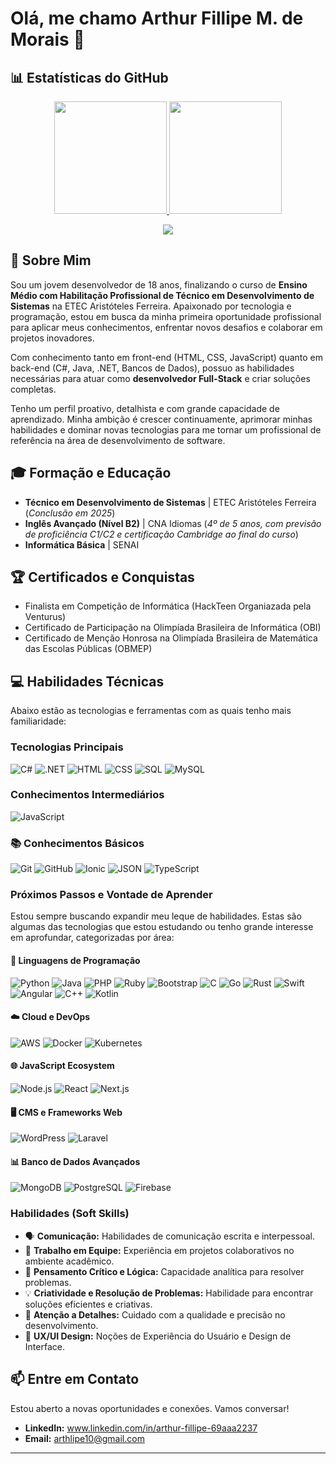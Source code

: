 # Olá, me chamo Arthur Fillipe M. de Morais 👋

## 📊 Estatísticas do GitHub

<p align="center">
  <a href="https://github.com/ArthLipe">
    <img height="180em" src="https://github-readme-stats.vercel.app/api?username=ArthLipe&show_icons=true&theme=radical&include_all_commits=true&count_private=true&hide_border=true"/>
  </a>
  <a href="https://github.com/ArthLipe">
    <img height="180em" src="https://github-readme-stats.vercel.app/api/top-langs/?username=ArthLipe&layout=compact&langs_count=8&theme=radical&hide_border=true"/>
  </a>
</p>

<p align="center">
  <a href="https://github.com/ArthLipe">
    <img src="https://github-readme-streak-stats.herokuapp.com/?user=ArthLipe&theme=radical&hide_border=true"/>
  </a>
</p>

## 🚀 Sobre Mim

Sou um jovem desenvolvedor de 18 anos, finalizando o curso de **Ensino Médio com Habilitação Profissional de Técnico em Desenvolvimento de Sistemas** na ETEC Aristóteles Ferreira. Apaixonado por tecnologia e programação, estou em busca da minha primeira oportunidade profissional para aplicar meus conhecimentos, enfrentar novos desafios e colaborar em projetos inovadores.

Com conhecimento tanto em front-end (HTML, CSS, JavaScript) quanto em back-end (C#, Java, .NET, Bancos de Dados), possuo as habilidades necessárias para atuar como **desenvolvedor Full-Stack** e criar soluções completas.

Tenho um perfil proativo, detalhista e com grande capacidade de aprendizado. Minha ambição é crescer continuamente, aprimorar minhas habilidades e dominar novas tecnologias para me tornar um profissional de referência na área de desenvolvimento de software.

## 🎓 Formação e Educação

* **Técnico em Desenvolvimento de Sistemas** | ETEC Aristóteles Ferreira (_Conclusão em 2025_)
* **Inglês Avançado (Nível B2)** | CNA Idiomas (_4º de 5 anos, com previsão de proficiência C1/C2 e certificação Cambridge ao final do curso_)
* **Informática Básica** | SENAI

## 🏆 Certificados e Conquistas

* Finalista em Competição de Informática (HackTeen Organiazada pela Venturus)
* Certificado de Participação na Olimpíada Brasileira de Informática (OBI)
* Certificado de Menção Honrosa na Olimpíada Brasileira de Matemática das Escolas Públicas (OBMEP)

## 💻 Habilidades Técnicas

Abaixo estão as tecnologias e ferramentas com as quais tenho mais familiaridade:

### Tecnologias Principais
![C#](https://img.shields.io/badge/C%23-239120?style=for-the-badge&logo=c-sharp&logoColor=white)
![.NET](https://img.shields.io/badge/.NET-512BD4?style=for-the-badge&logo=dotnet&logoColor=white)
![HTML](https://img.shields.io/badge/HTML5-E34F26?style=for-the-badge&logo=html5&logoColor=white)
![CSS](https://img.shields.io/badge/CSS3-1572B6?style=for-the-badge&logo=css3&logoColor=white)
![SQL](https://img.shields.io/badge/SQL-00000F?style=for-the-badge&logo=mysql&logoColor=white)
![MySQL](https://img.shields.io/badge/MySQL-4479A1?style=for-the-badge&logo=mysql&logoColor=white)

### Conhecimentos Intermediários

![JavaScript](https://img.shields.io/badge/JavaScript-F7DF1E?style=for-the-badge&logo=javascript&logoColor=black)


### 📚 Conhecimentos Básicos

![Git](https://img.shields.io/badge/GIT-E44C30?style=for-the-badge&logo=git&logoColor=white)
![GitHub](https://img.shields.io/badge/GitHub-100000?style=for-the-badge&logo=github&logoColor=white)
![Ionic](https://img.shields.io/badge/Ionic-3880FF?style=for-the-badge&logo=ionic&logoColor=white)
![JSON](https://img.shields.io/badge/JSON-000000?style=for-the-badge&logo=json&logoColor=white)
![TypeScript](https://img.shields.io/badge/TypeScript-3178C6?style=for-the-badge&logo=typescript&logoColor=white)


### Próximos Passos e Vontade de Aprender

Estou sempre buscando expandir meu leque de habilidades. Estas são algumas das tecnologias que estou estudando ou tenho grande interesse em aprofundar, categorizadas por área:

#### 🐍 Linguagens de Programação
![Python](https://img.shields.io/badge/Python-3776AB?style=for-the-badge&logo=python&logoColor=white)
![Java](https://img.shields.io/badge/java-%23ED8B00.svg?style=for-the-badge&logo=openjdk&logoColor=white)
![PHP](https://img.shields.io/badge/PHP-777BB4?style=for-the-badge&logo=php&logoColor=white)
![Ruby](https://img.shields.io/badge/Ruby-CC342D?style=for-the-badge&logo=ruby&logoColor=white)
![Bootstrap](https://img.shields.io/badge/Bootstrap-563D7C?style=for-the-badge&logo=bootstrap&logoColor=white)
![C](https://img.shields.io/badge/C-00599C?style=for-the-badge&logo=c&logoColor=white)
![Go](https://img.shields.io/badge/Go-00ADD8?style=for-the-badge&logo=go&logoColor=white)
![Rust](https://img.shields.io/badge/Rust-000000?style=for-the-badge&logo=rust&logoColor=white)
![Swift](https://img.shields.io/badge/Swift-FA7343?style=for-the-badge&logo=swift&logoColor=white)
![Angular](https://img.shields.io/badge/Angular-DD0031?style=for-the-badge&logo=angular&logoColor=white)
![C++](https://img.shields.io/badge/C%2B%2B-00599C?style=for-the-badge&logo=c%2B%2B&logoColor=white)
![Kotlin](https://img.shields.io/badge/Kotlin-0095D5?style=for-the-badge&logo=kotlin&logoColor=white)

#### ☁️ Cloud e DevOps
![AWS](https://img.shields.io/badge/AWS-232F3E?style=for-the-badge&logo=amazon-aws&logoColor=white)
![Docker](https://img.shields.io/badge/Docker-2496ED?style=for-the-badge&logo=docker&logoColor=white)
![Kubernetes](https://img.shields.io/badge/Kubernetes-326CE5?style=for-the-badge&logo=kubernetes&logoColor=white)

#### 🌐 JavaScript Ecosystem
![Node.js](https://img.shields.io/badge/Node.js-339933?style=for-the-badge&logo=nodedotjs&logoColor=white)
![React](https://img.shields.io/badge/React-20232A?style=for-the-badge&logo=react&logoColor=61DAFB)
![Next.js](https://img.shields.io/badge/Next.js-000000?style=for-the-badge&logo=nextdotjs&logoColor=white)

#### 🖥️ CMS e Frameworks Web
![WordPress](https://img.shields.io/badge/WordPress-21759B?style=for-the-badge&logo=wordpress&logoColor=white)
![Laravel](https://img.shields.io/badge/Laravel-FF2D20?style=for-the-badge&logo=laravel&logoColor=white)

#### 📊 Banco de Dados Avançados
![MongoDB](https://img.shields.io/badge/MongoDB-47A248?style=for-the-badge&logo=mongodb&logoColor=white)
![PostgreSQL](https://img.shields.io/badge/PostgreSQL-4169E1?style=for-the-badge&logo=postgresql&logoColor=white)
![Firebase](https://img.shields.io/badge/Firebase-FFCA28?style=for-the-badge&logo=firebase&logoColor=black)

### Habilidades (Soft Skills)
* 🗣️ **Comunicação:** Habilidades de comunicação escrita e interpessoal.
* 🤝 **Trabalho em Equipe:** Experiência em projetos colaborativos no ambiente acadêmico.
* 🧠 **Pensamento Crítico e Lógica:** Capacidade analítica para resolver problemas.
* 💡 **Criatividade e Resolução de Problemas:** Habilidade para encontrar soluções eficientes e criativas.
* 🎯 **Atenção a Detalhes:** Cuidado com a qualidade e precisão no desenvolvimento.
* 👥 **UX/UI Design:** Noções de Experiência do Usuário e Design de Interface.

## 📫 Entre em Contato

Estou aberto a novas oportunidades e conexões. Vamos conversar!

* **LinkedIn:** www.linkedin.com/in/arthur-fillipe-69aaa2237
* **Email:** arthlipe10@gmail.com

---
